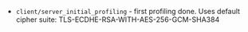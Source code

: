 * `client/server_initial_profiling` - first profiling done. Uses default cipher suite: TLS-ECDHE-RSA-WITH-AES-256-GCM-SHA384

